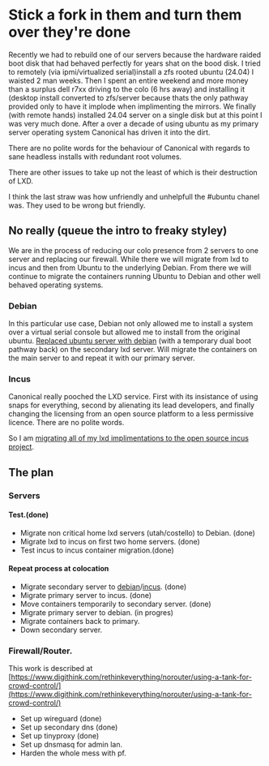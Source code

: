 # Stick a fork in them and turn them over they're done
Recently we had to rebuild one of our servers because the hardware raided boot disk that had behaved perfectly for years shat on the bood disk. I tried to remotely (via ipmi/virtualized serial)install a zfs rooted ubuntu (24.04) I waisted 2 man weeks. Then I spent an entire weekend and more money than a surplus dell r7xx driving to the colo (6 hrs away) and installing it (desktop install converted to zfs/server because thats the only pathway provided only to have it implode when implimenting the mirrors. We finally (with remote hands) installed 24.04 server on a single disk but at this point I was very much done. After a over a decade of using ubuntu as my primary server operating system Canonical has driven it into the dirt.

There are no polite words for the behaviour of Canonical with regards to sane headless installs with redundant root volumes. 

There are other issues to take up not the least of which is their destruction of LXD.

I think the last straw was how unfriendly and unhelpfull the #ubuntu chanel was. They used to be wrong but friendly.

## No really (queue the intro to freaky styley) 

We are in the process of reducing our colo presence from 2 servers to one server and replacing our firewall. While there we will migrate from lxd to incus and then from Ubuntu to the underlying Debian. From there we will continue to migrate the containers running Ubuntu to Debian and other well behaved operating systems.

### Debian

In this particular use case, Debian not only allowed me to install a system over a virtual serial console but allowed me to install from the original ubuntu. [Replaced ubuntu server with debian](https://www.digithink.com/rethinkeverything/no-canonical/debian/) (with a temporary dual boot pathway back) on the secondary lxd server. Will migrate the containers on the main server to and repeat it with our primary server.


### Incus

Canonical really pooched the LXD service. First with its insistance of using snaps for everything, second by alienating its lead developers, and finally changing the licensing from an open source platform to a less permissive licence. There are no polite words.

So I am [migrating all of my lxd implimentations to the open source incus project](https://www.digithink.com/rethinkeverything/no-canonical/incus/).

## The plan

### Servers 

#### Test.(done) 
- Migrate non critical home lxd servers (utah/costello) to Debian. (done)
- Migrate lxd to incus on first two home servers. (done)
- Test incus to incus container migration.(done)

#### Repeat process at colocation 
- Migrate secondary server to [debian](https://www.digithink.com/rethinkeverything/no-canonical/debian/)/[incus](https://www.digithink.com/rethinkeverything/no-canonical/incus/). (done)
- Migrate primary server to incus. (done)
- Move containers temporarily to secondary server. (done)
- Migrate primary server to debian. (in progres)
- Migrate containers back to primary.
- Down secondary server.

### Firewall/Router.
This work is described at [https://www.digithink.com/rethinkeverything/norouter/using-a-tank-for-crowd-control/](https://www.digithink.com/rethinkeverything/norouter/using-a-tank-for-crowd-control/)
- Set up wireguard (done)
- Set up secondary dns (done)
- Set up tinyproxy (done)
- Set up dnsmasq for admin lan.
- Harden the whole mess with pf.
